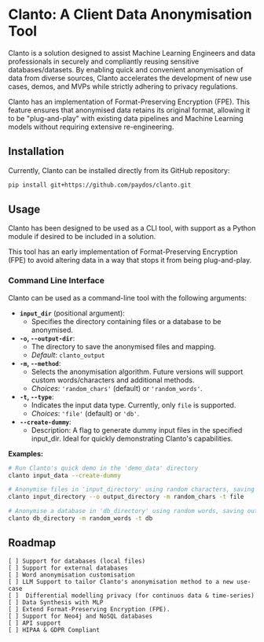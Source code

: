 # Clanto: A Client Data Anonymisation Tool

Clanto is a solution designed to assist Machine Learning Engineers and data professionals in securely and compliantly reusing sensitive databases/datasets. By enabling quick and convenient anonymisation of data from diverse sources, Clanto accelerates the development of new use cases, demos, and MVPs while strictly adhering to privacy regulations.

Clanto has an implementation of Format-Preserving Encryption (FPE). This feature ensures that anonymised data retains its original format, allowing it to be "plug-and-play" with existing data pipelines and Machine Learning models without requiring extensive re-engineering.


## Installation

Currently, Clanto can be installed directly from its GitHub repository:
```bash
pip install git+https://github.com/paydos/clanto.git
```

## Usage

Clanto has been designed to be used as a CLI tool, with support as a Python module if desired to be included in a solution.

This tool has an early implementation of Format-Preserving Encryption (FPE) to avoid altering data in a way that stops it from being plug-and-play.

### Command Line Interface

Clanto can be used as a command-line tool with the following arguments:

*   **`input_dir`** (positional argument):
    *   Specifies the directory containing files or a database to be anonymised.
*   **`-o`, `--output-dir`**:
    *   The directory to save the anonymised files and mapping.
    *   _Default_: `clanto_output`
*   **`-m`, `--method`**:
    *   Selects the anonymisation algorithm. Future versions will support custom words/characters and additional methods.
    *   _Choices_: `'random_chars'` (default) or `'random_words'`.
*   **`-t`, `--type`**:
    *   Indicates the input data type. Currently, only ``file`` is supported.
    *   _Choices_: `'file'` (default) or `'db'`.
*   **`--create-dummy`**:
    *   Description: A flag to generate dummy input files in the specified input_dir. Ideal for quickly demonstrating Clanto's capabilities.

**Examples:**

```bash
# Run Clanto's quick demo in the 'demo_data' directory
clanto input_data --create-dummy

# Anonymise files in 'input_directory' using random characters, saving output to 'output_directory'
clanto input_directory --o output_directory -m random_chars -t file

# Anonymise a database in 'db_directory' using random words, saving output to the default directory
clanto db_directory -m random_words -t db
```

## Roadmap
    [ ] Support for databases (local files) 
    [ ] Support for external databases
    [ ] Word anonymisation customisation
    [ ] LLM Support to tailor Clanto's anonymisation method to a new use-case
    [ ]  Differential modelling privacy (for continuos data & time-series)
    [ ] Data Synthesis with MLP
    [ ] Extend Format-Preserving Encryption (FPE).
    [ ] Support for Neo4j and NoSQL databases
    [ ] API support
    [ ] HIPAA & GDPR Compliant

